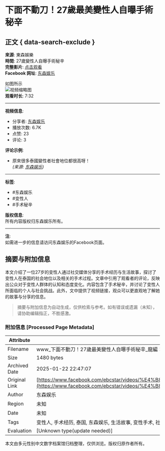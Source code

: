 # 下面不動刀！27歲最美變性人自曝手術秘辛

## 正文 { data-search-exclude }


**來源**: 東森娛樂  
**時間**: 27歲變性人自曝手術秘辛  
**完整影片**: [点击观看](https://bit.ly/2jYl7qr)  
**Facebook 网址**: [东森娱乐](https://www.facebook.com/ebcstar)  

如图所示  
![视频缩略图](https://scontent-sjc3-1.xx.fbcdn.net/v/t15.5256-10/473280923_1286034645941638_8536363153484911688_n.jpg?stp=dst-jpg_s640x640_tt6&_nc_cat=107&ccb=1-7&_nc_sid=282d23&_nc_ohc=k7LzanHURosQ7kNvgEV1zUg&_nc_zt=23&_nc_ht=scontent-sjc3-1.xx&_nc_gid=Au1kr-0inJug8ryJyGPSwou&oh=00_AYDtMn6Z9UJAvjYSM_4s4q9mHrxKpgbEwGSwEZDIUGwH9A&oe=678C01A8)  
**观看时长**: 7:32

---

**视频信息**:  
- 分享者: [东森娱乐](https://www.facebook.com/ebcstar?__tn__=-UC)  
- 播放次数: 6.7K  
- 点赞: 23  
- 评论: 3

**评论示例**:  
- 原來很多泰國變性者社會地位都很高呀！  
  *(来源: [东森娱乐](https://www.facebook.com/ebcstar?comment_id=Y29tbWVudDo4Njg2MTE2OTUyOTk2NjRfOTc4ODg4NTEzOTc4OTEx&__tn__=R))*

---

**标签**:  
- #东森娱乐  
- #变性人  
- #手术秘辛

**版权信息**:  
所有内容版权归东森娱乐所有。  

---

**注**:  
如需进一步的信息请访问东森娱乐的Facebook页面。
<!-- tcd_original_link https://www.facebook.com/ebcstar/videos/%E4%B8%8B%E9%9D%A2%E4%B8%8D%E5%8B%95%E5%88%8027%E6%AD%B2%E6%9C%80%E7%BE%8E%E8%AE%8A%E6%80%A7%E4%BA%BA%E8%87%AA%E6%9B%9D%E6%89%8B%E8%A1%93%E7%A7%98%E8%BE%9B/498024192602920/ -->


## 摘要与附加信息

<!-- tcd_abstract -->
本文介绍了一位27岁的变性人通过社交媒体分享的手术经历与生活故事，探讨了变性人在泰国的社会地位以及相关的手术过程。文章中引用了观看者的评论，反映出公众对于变性人群体的认知和态度变化。内容包含了手术秘辛，并讨论了变性人所面临的个人与社会挑战。此外，文中提供了视频链接，观众可以更直观地了解她的故事与分享的信息。
<!-- tcd_abstract_end -->

> 摘要与附加信息为自动生成，仅供检索与参考。如有错误或遗漏（未知），请协助编辑指正，不胜感激。

### 附加信息 [Processed Page Metadata]

| Attribute       | Value                                  |
|-----------------|----------------------------------------|
| Filename        | www_下面不動刀！27歲最美變性人自曝手術秘辛_龍編：原來很多泰國變性_.md                             |
| Size            | 1480 bytes                           |
| Archived Date   | 2025-01-22 22:47:07                             |
| Original Link   | [https://www.facebook.com/ebcstar/videos/%E4%B8%8B%E9%9D%A2%E4%B8%8D%E5%8B%95%E5%88%8027%E6%AD%B2%E6%9C%80%E7%BE%8E%E8%AE%8A%E6%80%A7%E4%BA%BA%E8%87%AA%E6%9B%9D%E6%89%8B%E8%A1%93%E7%A7%98%E8%BE%9B/498024192602920/](https://www.facebook.com/ebcstar/videos/%E4%B8%8B%E9%9D%A2%E4%B8%8D%E5%8B%95%E5%88%8027%E6%AD%B2%E6%9C%80%E7%BE%8E%E8%AE%8A%E6%80%A7%E4%BA%BA%E8%87%AA%E6%9B%9D%E6%89%8B%E8%A1%93%E7%A7%98%E8%BE%9B/498024192602920/)                       |
| Author          | 东森娱乐                               |
| Region          | 未知                               |
| Date            | 未知                                 |
| Tags            | 变性人, 手术经历, 泰国, 东森娱乐, 生活故事, 变性手术, 社会地位, 医疗经验, 多元性别, 生命故事                                 |
| Evaluation            | [Unknown type(update needed)]                                 |
<!-- tcd_table_end -->

本文由多元性别中文数字档案馆归档整理，仅供浏览。版权归原作者所有。
